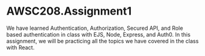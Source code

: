 # AWSC208.Assignment1
We have learned Authentication, Authorization, Secured API, and Role based authentication in class with EJS, Node, Express, and Auth0. In this assignment, we will be practicing all the topics we have covered in the class with React.
